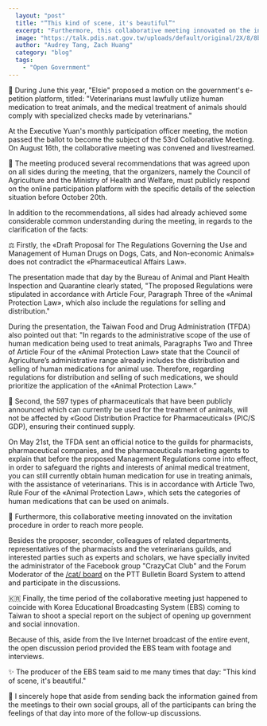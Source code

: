 ```yaml
---
  layout: "post"
  title: "“This kind of scene, it's beautiful”"
  excerpt: "Furthermore, this collaborative meeting innovated on the invitation procedure in order to reach more people."
  image: "https://talk.pdis.nat.gov.tw/uploads/default/original/2X/8/8b31e4edccedc00fbee350ae02a52ffcf96fce55.jpeg"
  author: "Audrey Tang, Zach Huang"
  category: "blog"
  tags: 
    - "Open Government"
---
```


🙋 During June this year, "Elsie" proposed a motion on the government's e-petition platform, titled: "Veterinarians must lawfully utilize human medication to treat animals, and the medical treatment of animals should comply with specialized checks made by veterinarians."

At the Executive Yuan's monthly participation officer meeting, the motion passed the ballot to become the subject of the 53rd Collaborative Meeting. On August 16th, the collaborative meeting was convened and livestreamed.

🤝 The meeting produced several recommendations that was agreed upon on all sides during the meeting, that the organizers, namely the Council of Agriculture and the Ministry of Health and Welfare, must publicly respond on the online participation platform with the specific details of the selection situation before October 20th.

In addition to the recommendations, all sides had already achieved some considerable common understanding during the meeting, in regards to the clarification of the facts:

⚖️ Firstly, the «Draft Proposal for The Regulations Governing the Use and Management of Human Drugs on Dogs, Cats, and Non-economic Animals» does not contradict the «Pharmaceutical Affairs Law».

The presentation made that day by the Bureau of Animal and Plant Health Inspection and Quarantine clearly stated, "The proposed Regulations were stipulated in accordance with Article Four, Paragraph Three of the «Animal Protection Law», which also include the regulations for selling and distribution."

During the presentation, the Taiwan Food and Drug Administration (TFDA) also pointed out that: "In regards to the administrative scope of the use of human medication being used to treat animals, Paragraphs Two and Three of Article Four of the «Animal Protection Law» state that the Council of Agriculture’s administrative range already includes the distribution and selling of human medications for animal use. Therefore, regarding regulations for distribution and selling of such medications, we should prioritize the application of the «Animal Protection Law».”

💊 Second, the 597 types of pharmaceuticals that have been publicly announced which can currently be used for the treatment of animals, will not be affected by «Good Distribution Practice for Pharmaceuticals» (PIC/S GDP), ensuring their continued supply.

On May 21st, the TFDA sent an official notice to the guilds for pharmacists, pharmaceutical companies, and the pharmaceuticals marketing agents to explain that before the proposed Management Regulations come into effect, in order to safeguard the rights and interests of animal medical treatment, you can still currently obtain human medication for use in treating animals, with the assistance of veterinarians. This is in accordance with Article Two, Rule Four of the «Animal Protection Law», which sets the categories of human medications that can be used on animals.

📲 Furthermore, this collaborative meeting innovated on the invitation procedure in order to reach more people.

Besides the proposer, seconder, colleagues of related departments, representatives of the pharmacists and the veterinarians guilds, and interested parties such as experts and scholars, we have specially invited the administrator of the Facebook group "CrazyCat Club" and the Forum Moderator of the [/cat/ board](https://www.ptt.cc/bbs/cat/) on the PTT Bulletin Board System to attend and participate in the discussions.

🇰🇷 Finally, the time period of the collaborative meeting just happened to coincide with Korea Educational Broadcasting System (EBS) coming to Taiwan to shoot a special report on the subject of opening up government and social innovation.

Because of this, aside from the live Internet broadcast of the entire event, the open discussion period provided the EBS team with footage and interviews.

✨ The producer of the EBS team said to me many times that day: "This kind of scene, it's beautiful."

🌈 I sincerely hope that aside from sending back the information gained from the meetings to their own social groups, all of the participants can bring the feelings of that day into more of the follow-up discussions.
